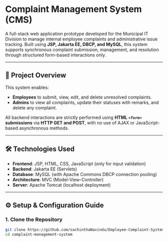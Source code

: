 
# Complaint Management System (CMS)

A full-stack web application prototype developed for the Municipal IT Division to manage internal employee complaints and administrative issue tracking. Built using **JSP, Jakarta EE, DBCP, and MySQL**, this system supports synchronous complaint submission, management, and resolution through structured form-based interactions only.

---

## 📌 Project Overview

This system enables:

- **Employees** to submit, view, edit, and delete unresolved complaints.
- **Admins** to view all complaints, update their statuses with remarks, and delete any complaint.

All backend interactions are strictly performed using **HTML `<form>` submissions** via **HTTP GET and POST**, with no use of AJAX or JavaScript-based asynchronous methods.

---

## 🛠️ Technologies Used

- **Frontend**: JSP, HTML, CSS, JavaScript (only for input validation)
- **Backend**: Jakarta EE (Servlets)
- **Database**: MySQL (with Apache Commons DBCP connection pooling)
- **Architecture**: MVC (Model-View-Controller)
- **Server**: Apache Tomcat (localhost deployment)

---

## ⚙️ Setup & Configuration Guide

### 1. Clone the Repository

```bash
git clone https://github.com/sachinthaNavindu/Employee-Complaint-System.git
cd complaint-management-system
